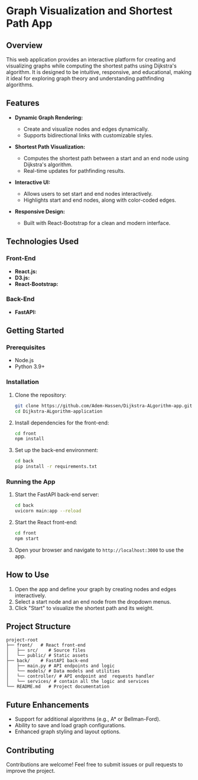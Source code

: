 # Graph Visualization and Shortest Path App

## Overview
This web application provides an interactive platform for creating and visualizing graphs while computing the shortest paths using Dijkstra's algorithm. It is designed to be intuitive, responsive, and educational, making it ideal for exploring graph theory and understanding pathfinding algorithms.

## Features
- **Dynamic Graph Rendering:** 
  - Create and visualize nodes and edges dynamically.
  - Supports bidirectional links with customizable styles.
  
- **Shortest Path Visualization:** 
  - Computes the shortest path between a start and an end node using Dijkstra's algorithm.
  - Real-time updates for pathfinding results.

- **Interactive UI:** 
  - Allows users to set start and end nodes interactively.
  - Highlights start and end nodes, along with color-coded edges.

- **Responsive Design:** 
  - Built with React-Bootstrap for a clean and modern interface.

## Technologies Used
### Front-End
- **React.js:**
- **D3.js:**
- **React-Bootstrap:**

### Back-End
- **FastAPI:** 

## Getting Started

### Prerequisites
- Node.js
- Python 3.9+

### Installation
1. Clone the repository:
   ```bash
   git clone https://github.com/Adem-Hassen/Dijkstra-ALgorithm-app.git
   cd Dijkstra-ALgorithm-application
   ```

2. Install dependencies for the front-end:
   ```bash
   cd front
   npm install
   ```

3. Set up the back-end environment:
   ```bash
   cd back
   pip install -r requirements.txt
   ```

### Running the App
1. Start the FastAPI back-end server:
   ```bash
   cd back
   uvicorn main:app --reload
   ```

2. Start the React front-end:
   ```bash
   cd front 
   npm start
   ```

3. Open your browser and navigate to `http://localhost:3000` to use the app.

## How to Use
1. Open the app and define your graph by creating nodes and edges interactively.
2. Select a start node and an end node from the dropdown menus.
3. Click "Start" to visualize the shortest path and its weight.

## Project Structure
```
project-root
├── front/   # React front-end
│   ├── src/    # Source files
│   └── public/ # Static assets
├── back/    # FastAPI back-end
│   ├── main.py # API endpoints and logic
│   └── models/ # Data models and utilities
│   └── controller/ # API endpoint and  requests handler
│   └── services/ # contain all the logic and services
└── README.md   # Project documentation
```

## Future Enhancements
- Support for additional algorithms (e.g., A* or Bellman-Ford).
- Ability to save and load graph configurations.
- Enhanced graph styling and layout options.

## Contributing
Contributions are welcome! Feel free to submit issues or pull requests to improve the project.

